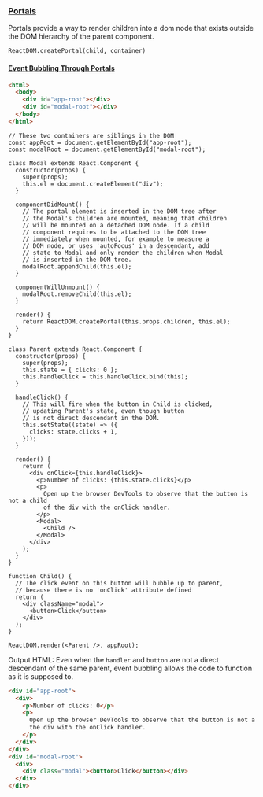 ### [Portals](https://reactjs.org/docs/portals.html)

Portals provide a way to render children into a dom node that exists outside the DOM hierarchy of the parent component.

`ReactDOM.createPortal(child, container)`

#### [Event Bubbling Through Portals](https://reactjs.org/docs/portals.html#event-bubbling-through-portals)

```html
<html>
  <body>
    <div id="app-root"></div>
    <div id="modal-root"></div>
  </body>
</html>
```

```tsx
// These two containers are siblings in the DOM
const appRoot = document.getElementById("app-root");
const modalRoot = document.getElementById("modal-root");

class Modal extends React.Component {
  constructor(props) {
    super(props);
    this.el = document.createElement("div");
  }

  componentDidMount() {
    // The portal element is inserted in the DOM tree after
    // the Modal's children are mounted, meaning that children
    // will be mounted on a detached DOM node. If a child
    // component requires to be attached to the DOM tree
    // immediately when mounted, for example to measure a
    // DOM node, or uses 'autoFocus' in a descendant, add
    // state to Modal and only render the children when Modal
    // is inserted in the DOM tree.
    modalRoot.appendChild(this.el);
  }

  componentWillUnmount() {
    modalRoot.removeChild(this.el);
  }

  render() {
    return ReactDOM.createPortal(this.props.children, this.el);
  }
}

class Parent extends React.Component {
  constructor(props) {
    super(props);
    this.state = { clicks: 0 };
    this.handleClick = this.handleClick.bind(this);
  }

  handleClick() {
    // This will fire when the button in Child is clicked,
    // updating Parent's state, even though button
    // is not direct descendant in the DOM.
    this.setState((state) => ({
      clicks: state.clicks + 1,
    }));
  }

  render() {
    return (
      <div onClick={this.handleClick}>
        <p>Number of clicks: {this.state.clicks}</p>
        <p>
          Open up the browser DevTools to observe that the button is not a child
          of the div with the onClick handler.
        </p>
        <Modal>
          <Child />
        </Modal>
      </div>
    );
  }
}

function Child() {
  // The click event on this button will bubble up to parent,
  // because there is no 'onClick' attribute defined
  return (
    <div className="modal">
      <button>Click</button>
    </div>
  );
}

ReactDOM.render(<Parent />, appRoot);
```

Output HTML: Even when the `handler` and `button` are not a direct descendant of the same parent, event bubbling allows the code to function as it is supposed to.

```html
<div id="app-root">
  <div>
    <p>Number of clicks: 0</p>
    <p>
      Open up the browser DevTools to observe that the button is not a child of
      the div with the onClick handler.
    </p>
  </div>
</div>
<div id="modal-root">
  <div>
    <div class="modal"><button>Click</button></div>
  </div>
</div>
```
